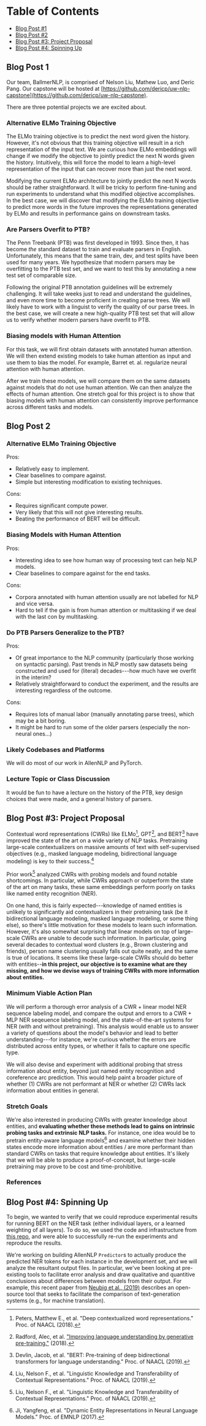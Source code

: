 # Table of Contents
- [Blog Post \#1](#blog-post-1)
- [Blog Post \#2](#blog-post-2)
- [Blog Post \#3: Project Proposal](#blog-post-3-project-proposal)
- [Blog Post \#4: Spinning Up](#blog-post-4-spinning-up)

## Blog Post 1

Our team, BallmerNLP, is comprised of Nelson Liu, Mathew Luo, and Deric Pang.
Our capstone will be hosted at
[https://github.com/dericp/uw-nlp-capstone](https://github.com/dericp/uw-nlp-capstone).

There are three potential projects we are excited about.

### Alternative ELMo Training Objective

The ELMo training objective is to predict the next word given the history.
However, it's not obvious that this training objective will result in a rich
representation of the input text.  We are curious how ELMo embeddings will
change if we modify the objective to jointly predict the next N words given the
history.  Intuitively, this will force the model to learn a high-level
representation of the input that can recover more than just the next word.

Modifying the current ELMo architecture to jointly predict the next N words
should be rather straightforward. It will be tricky to perform fine-tuning
and run experiments to understand what this modified objective accomplishes.
In the best case, we will discover that modifying the ELMo training objective
to predict more words in the future improves the representations generated by
ELMo and results in performance gains on downstream tasks.

### Are Parsers Overfit to PTB?

The Penn Treebank (PTB) was first developed in 1993. Since then, it has become
_the_ standard dataset to train and evaluate parsers in English. Unfortunately,
this means that the same train, dev, and test splits have been used for many
years. We hypothesize that modern parsers may be overfitting to the PTB test
set, and we want to test this by annotating a new test set of comparable size.

Following the original PTB annotation guidelines will be extremely challenging.
It will take weeks just to read and understand the guidelines, and even more
time to become proficient in creating parse trees.  We will likely have to work
with a linguist to verify the quality of our parse trees. In the best case, we
will create a new high-quality PTB test set that will allow us to verify
whether modern parsers have overfit to PTB.

### Biasing models with Human Attention

For this task, we will first obtain datasets with annotated human attention. We
will then extend existing models to take human attention as input and use them
to bias the model. For example, Barret et. al.  regularize neural attention
with human attention.

After we train these models, we will compare them on the same datasets against
models that do not use human attention. We can then analyze the effects of
human attention.  One stretch goal for this project is to show that biasing
models with human attention can consistently improve performance across
different tasks and models.

## Blog Post 2

### Alternative ELMo Training Objective

Pros:
  * Relatively easy to implement.
  * Clear baselines to compare against.
  * Simple but interesting modification to existing techniques.

Cons:
  * Requires significant compute power.
  * Very likely that this will not give interesting results.
  * Beating the performance of BERT will be difficult.

### Biasing Models with Human Attention

Pros:
  * Interesting idea to see how human way of processing text can help NLP models.
  * Clear baselines to compare against for the end tasks.

Cons:
  * Corpora annotated with human attention usually are not labelled for NLP and
  vice versa.
  * Hard to tell if the gain is from human attention or multitasking if we deal
  with the last con by multitasking.
  
### Do PTB Parsers Generalize to the PTB?

Pros:
  * Of great importance to the NLP community (particularly those working on syntactic parsing). Past trends in NLP mostly saw datasets being constructed and used for (literal) decades---how much have we overfit in the interim?
  * Relatively straightforward to conduct the experiment, and the results are interesting regardless of the outcome.

Cons:
  * Requires lots of manual labor (manually annotating parse trees), which may be a bit boring.
  * It might be hard to run some of the older parsers (especially the non-neural ones...)

### Likely Codebases and Platforms

We will do most of our work in AllenNLP and PyTorch.

### Lecture Topic or Class Discussion

It would be fun to have a lecture on the history of the PTB, key design choices
that were made, and a general history of parsers.

## Blog Post \#3: Project Proposal

Contextual word representations (CWRs) like ELMo[^fn1], GPT[^fn2], and
BERT[^fn3] have improved the state of the art on a wide variety of NLP tasks.
Pretraining large-scale contextualizers on massive amounts of text with self-supervised
objectives (e.g., masked language modeling, bidirectional language modeling) is 
key to their success.[^fn4]

Prior work[^fn4] analyzed CWRs with probing models and found notable shortcomings.
In particular, while CWRs approach or outperform the state of the art on many tasks,
these same embeddings perform poorly on tasks like named entity recognition (NER).

On one hand, this is fairly expected---knowledge of named entities is unlikely to significantly
aid contextualizers in their pretraining task (be it bidirectional language modeling, masked language
modeling, or some thing else), so there's little motivation for these models to learn such information.
However, it's also somewhat surprising that linear models on top of large-scale CWRs 
are unable to decode such information. In particular, going several decades to contextual word clusters
(e.g., Brown clustering and friends), person name clustering usually falls out quite
neatly, and the same is true of locations. It seems like these large-scale CWRs should do
better with entities--**in this project, our objective is to examine what are they missing, and how we devise ways of training CWRs with more information about entities.**

### Minimum Viable Action Plan

We will perform a thorough error analysis of a CWR + linear model NER sequence labeling model,
and compare the output and errors to a CWR + MLP NER seqeuence labeling model, and the state-of-the-art 
systems for NER (with and without pretraining). This analysis would enable us to answer a variety of 
questions about the model's behavior and lead to better understanding---for instance, we're curious
whether the errors are distributed across entity types, or whether it fails to capture one specific type.

We will also devise and experiment with additional probing that stress information about entity, beyond
just named entity recognition and coreference arc prediction. This would help paint a broader picture
of whether (1) CWRs are not performant at NER or whether (2) CWRs lack information about entities 
in general.

### Stretch Goals

We're also interested in producing CWRs with greater knowledge about entities, and 
**evaluating whether these methods lead to gains on intrinsic probing tasks and extrinsic NLP tasks.**
For instance, one idea would be to pretrain entity-aware language models[^fn5] and examine whether
their hidden states encode more information about entities / are more performant than standard CWRs
on tasks that require knowledge about entities. It's likely that we will be able to produce a
proof-of-concept, but large-scale pretraining may prove to be cost and time-prohibitive.

### References

[^fn1]: Peters, Matthew E., et al. "Deep contextualized word representations." Proc. of NAACL (2018).

[^fn2]: Radford, Alec, et al. ["Improving language understanding by generative pre-training."](https://s3-us-west-2.amazonaws.com/openai-assets/research-covers/language-unsupervised/language_understanding_paper.pdf) (2018).

[^fn3]: Devlin, Jacob, et al. "BERT: Pre-training of deep bidirectional transformers for language understanding." Proc. of NAACL (2019).

[^fn4]: Liu, Nelson F., et al. "Linguistic Knowledge and Transferability of Contextual Representations." Proc. of NAACL (2019).

[^fn5]: Ji, Yangfeng, et al. "Dynamic Entity Representations in Neural Language Models." Proc. of EMNLP (2017).

## Blog Post \#4: Spinning Up

To begin, we wanted to verify that we could reproduce experimental results for running BERT on the NER task (either
individual layers, or a learned weighting of all layers). To do so, we used the code and infrastructure from 
[this repo](https://github.com/nelson-liu/contextual-repr-analysis), and were able to successfully re-run the experiments
and reproduce the results.

We're working on building AllenNLP `Predictor`s to actually produce the predicted NER tokens for each instance in the
development set, and we will analyze the resultant output files. In particular, we've been looking at pre-existing tools
to facilitate error analysis and draw qualitative and quantitive conclusions about differences between models from 
their output. For example, this recent paper from [Neubig et al., (2019)](https://arxiv.org/abs/1903.07926) describes
an open-source tool that seeks to facilitate the comparison of text-generation systems (e.g., for machine translation).
